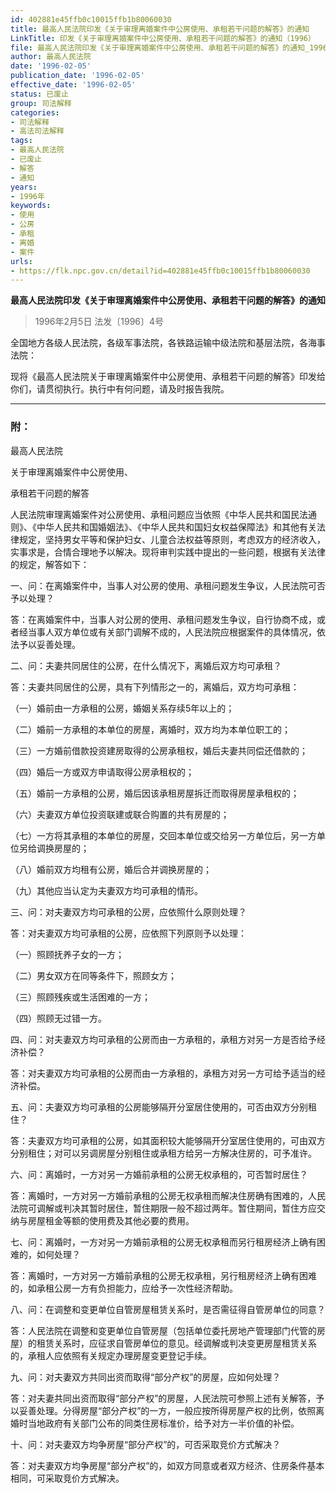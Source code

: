 ```yaml
---
id: 402881e45ffb0c10015ffb1b80060030
title: 最高人民法院印发《关于审理离婚案件中公房使用、承租若干问题的解答》的通知
LinkTitle: 印发《关于审理离婚案件中公房使用、承租若干问题的解答》的通知（1996）
file: 最高人民法院印发《关于审理离婚案件中公房使用、承租若干问题的解答》的通知_19960205_402881e45ffb0c10015ffb1b80060030.docx
author: 最高人民法院
date: '1996-02-05'
publication_date: '1996-02-05'
effective_date: '1996-02-05'
status: 已废止
group: 司法解释
categories:
- 司法解释
- 高法司法解释
tags:
- 最高人民法院
- 已废止
- 解答
- 通知
years:
- 1996年
keywords:
- 使用
- 公房
- 承租
- 离婚
- 案件
urls:
- https://flk.npc.gov.cn/detail?id=402881e45ffb0c10015ffb1b80060030
---
```


**最高人民法院印发《关于审理离婚案件中公房使用、承租若干问题的解答》的通知**

> 1996年2月5日 法发〔1996〕4号

全国地方各级人民法院，各级军事法院，各铁路运输中级法院和基层法院，各海事法院：

现将《最高人民法院关于审理离婚案件中公房使用、承租若干问题的解答》印发给你们，请贯彻执行。执行中有何问题，请及时报告我院。

---

### 附：

最高人民法院

关于审理离婚案件中公房使用、

承租若干问题的解答

人民法院审理离婚案件对公房使用、承租问题应当依照《中华人民共和国民法通则》、《中华人民共和国婚姻法》、《中华人民共和国妇女权益保障法》和其他有关法律规定，坚持男女平等和保护妇女、儿童合法权益等原则，考虑双方的经济收入，实事求是，合情合理地予以解决。现将审判实践中提出的一些问题，根据有关法律的规定，解答如下：

一、问：在离婚案件中，当事人对公房的使用、承租问题发生争议，人民法院可否予以处理？

答：在离婚案件中，当事人对公房的使用、承租问题发生争议，自行协商不成，或者经当事人双方单位或有关部门调解不成的，人民法院应根据案件的具体情况，依法予以妥善处理。

二、问：夫妻共同居住的公房，在什么情况下，离婚后双方均可承租？

答：夫妻共同居住的公房，具有下列情形之一的，离婚后，双方均可承租：

（一）婚前由一方承租的公房，婚姻关系存续5年以上的；

（二）婚前一方承租的本单位的房屋，离婚时，双方均为本单位职工的；

（三）一方婚前借款投资建房取得的公房承租权，婚后夫妻共同偿还借款的；

（四）婚后一方或双方申请取得公房承租权的；

（五）婚前一方承租的公房，婚后因该承租房屋拆迁而取得房屋承租权的；

（六）夫妻双方单位投资联建或联合购置的共有房屋的；

（七）一方将其承租的本单位的房屋，交回本单位或交给另一方单位后，另一方单位另给调换房屋的；

（八）婚前双方均租有公房，婚后合并调换房屋的；

（九）其他应当认定为夫妻双方均可承租的情形。

三、问：对夫妻双方均可承租的公房，应依照什么原则处理？

答：对夫妻双方均可承租的公房，应依照下列原则予以处理：

（一）照顾抚养子女的一方；

（二）男女双方在同等条件下，照顾女方；

（三）照顾残疾或生活困难的一方；

（四）照顾无过错一方。

四、问：对夫妻双方均可承租的公房而由一方承租的，承租方对另一方是否给予经济补偿？

答：对夫妻双方均可承租的公房而由一方承租的，承租方对另一方可给予适当的经济补偿。

五、问：夫妻双方均可承租的公房能够隔开分室居住使用的，可否由双方分别租住？

答：夫妻双方均可承租的公房，如其面积较大能够隔开分室居住使用的，可由双方分别租住；对可以另调房屋分别租住或承租方给另一方解决住房的，可予准许。

六、问：离婚时，一方对另一方婚前承租的公房无权承租的，可否暂时居住？

答：离婚时，一方对另一方婚前承租的公房无权承租而解决住房确有困难的，人民法院可调解或判决其暂时居住，暂住期限一般不超过两年。暂住期间，暂住方应交纳与房屋租金等额的使用费及其他必要的费用。

七、问：离婚时，一方对另一方婚前承租的公房无权承租而另行租房经济上确有困难的，如何处理？

答：离婚时，一方对另一方婚前承租的公房无权承租，另行租房经济上确有困难的，如承租公房一方有负担能力，应给予一次性经济帮助。

八、问：在调整和变更单位自管房屋租赁关系时，是否需征得自管房单位的同意？

答：人民法院在调整和变更单位自管房屋（包括单位委托房地产管理部门代管的房屋）的租赁关系时，应征求自管房单位的意见。经调解或判决变更房屋租赁关系的，承租人应依照有关规定办理房屋变更登记手续。

九、问：对夫妻双方共同出资而取得“部分产权”的房屋，应如何处理？

答：对夫妻共同出资而取得“部分产权”的房屋，人民法院可参照上述有关解答，予以妥善处理。分得房屋“部分产权”的一方，一般应按所得房屋产权的比例，依照离婚时当地政府有关部门公布的同类住房标准价，给予对方一半价值的补偿。

十、问：对夫妻双方均争房屋“部分产权”的，可否采取竞价方式解决？

答：对夫妻双方均争房屋“部分产权”的，如双方同意或者双方经济、住房条件基本相同，可采取竞价方式解决。
